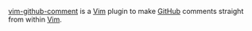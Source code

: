 [vim-github-comment] is a [Vim] plugin to make [GitHub] comments straight from within [Vim].

[vim-github-comment]://github.com/mmozuras/vim-github-comment
[Vim]:http://www.vim.org
[GitHub]://github.com
